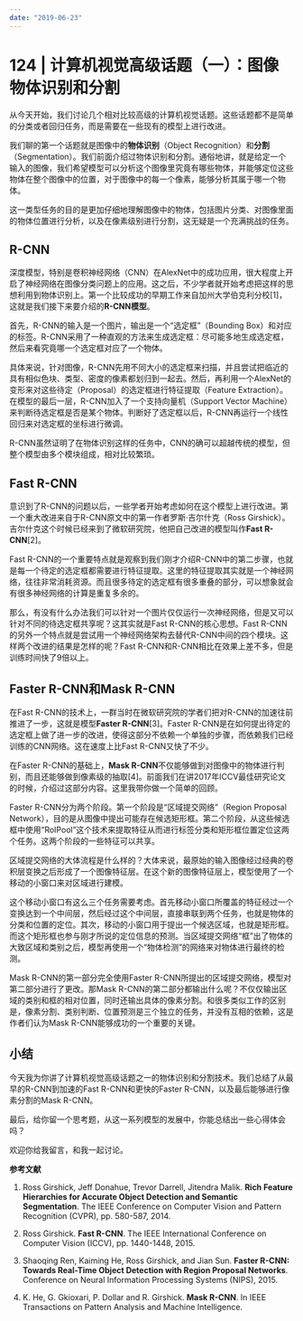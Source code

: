 ```yaml
---
date: "2019-06-23"
---  
```

      
# 124 | 计算机视觉高级话题（一）：图像物体识别和分割
从今天开始，我们讨论几个相对比较高级的计算机视觉话题。这些话题都不是简单的分类或者回归任务，而是需要在一些现有的模型上进行改进。

我们聊的第一个话题就是图像中的**物体识别**（Object Recognition）和**分割**（Segmentation）。我们前面介绍过物体识别和分割。通俗地讲，就是给定一个输入的图像，我们希望模型可以分析这个图像里究竟有哪些物体，并能够定位这些物体在整个图像中的位置，对于图像中的每一个像素，能够分析其属于哪一个物体。

这一类型任务的目的是更加仔细地理解图像中的物体，包括图片分类、对图像里面的物体位置进行分析，以及在像素级别进行分割，这无疑是一个充满挑战的任务。

## R-CNN

深度模型，特别是卷积神经网络（CNN）在AlexNet中的成功应用，很大程度上开启了神经网络在图像分类问题上的应用。这之后，不少学者就开始考虑把这样的思想利用到物体识别上。第一个比较成功的早期工作来自加州大学伯克利分校\[1\]，这就是我们接下来要介绍的**R-CNN模型**。

首先，R-CNN的输入是一个图片，输出是一个“选定框”（Bounding Box）和对应的标签。R-CNN采用了一种直观的方法来生成选定框：尽可能多地生成选定框，然后来看究竟哪一个选定框对应了一个物体。

<!-- [[[read_end]]] -->

具体来说，针对图像，R-CNN先用不同大小的选定框来扫描，并且尝试把临近的具有相似色块、类型、密度的像素都划归到一起去。然后，再利用一个AlexNet的变形来对这些待定（Proposal）的选定框进行特征提取（Feature Extraction）。在模型的最后一层，R-CNN加入了一个支持向量机（Support Vector Machine）来判断待选定框是否是某个物体。判断好了选定框以后，R-CNN再运行一个线性回归来对选定框的坐标进行微调。

R-CNN虽然证明了在物体识别这样的任务中，CNN的确可以超越传统的模型，但整个模型由多个模块组成，相对比较繁琐。

## Fast R-CNN

意识到了R-CNN的问题以后，一些学者开始考虑如何在这个模型上进行改进。第一个重大改进来自于R-CNN原文中的第一作者罗斯·吉尔什克（Ross Girshick）。吉尔什克这个时候已经来到了微软研究院，他把自己改进的模型叫作**Fast R-CNN**\[2\]。

Fast R-CNN的一个重要特点就是观察到我们刚才介绍R-CNN中的第二步骤，也就是每一个待定的选定框都需要进行特征提取。这里的特征提取其实就是一个神经网络，往往非常消耗资源。而且很多待定的选定框有很多重叠的部分，可以想象就会有很多神经网络的计算是重复多余的。

那么，有没有什么办法我们可以针对一个图片仅仅运行一次神经网络，但是又可以针对不同的待选定框共享呢？这其实就是Fast R-CNN的核心思想。Fast R-CNN的另外一个特点就是尝试用一个神经网络架构去替代R-CNN中间的四个模块。这样两个改进的结果是怎样的呢？Fast R-CNN和R-CNN相比在效果上差不多，但是训练时间快了9倍以上。

## Faster R-CNN和Mask R-CNN

在Fast R-CNN的技术上，一群当时在微软研究院的学者们把对R-CNN的加速往前推进了一步，这就是模型**Faster R-CNN**\[3\]。Faster R-CNN是在如何提出待定的选定框上做了进一步的改进，使得这部分不依赖一个单独的步骤，而依赖我们已经训练的CNN网络。这在速度上比Fast R-CNN又快了不少。

在Faster R-CNN的基础上，**Mask R-CNN**不仅能够做到对图像中的物体进行判别，而且还能够做到像素级的抽取\[4\]。前面我们在讲2017年ICCV最佳研究论文的时候，介绍过这部分内容。这里我带你做一个简单的回顾。

Faster R-CNN分为两个阶段。第一个阶段是“区域提交网络”（Region Proposal Network），目的是从图像中提出可能存在候选矩形框。第二个阶段，从这些候选框中使用“RoIPool”这个技术来提取特征从而进行标签分类和矩形框位置定位这两个任务。这两个阶段的一些特征可以共享。

区域提交网络的大体流程是什么样的？大体来说，最原始的输入图像经过经典的卷积层变换之后形成了一个图像特征层。在这个新的图像特征层上，模型使用了一个移动的小窗口来对区域进行建模。

这个移动小窗口有这么三个任务需要考虑。首先移动小窗口所覆盖的特征经过一个变换达到一个中间层，然后经过这个中间层，直接串联到两个任务，也就是物体的分类和位置的定位。其次，移动的小窗口用于提出一个候选区域，也就是矩形框。而这个矩形框也参与刚才所说的定位信息的预测。当区域提交网络“框”出了物体的大致区域和类别之后，模型再使用一个“物体检测”的网络来对物体进行最终的检测。

Mask R-CNN的第一部分完全使用Faster R-CNN所提出的区域提交网络，模型对第二部分进行了更改。那Mask R-CNN的第二部分都输出什么呢？不仅仅输出区域的类别和框的相对位置，同时还输出具体的像素分割。和很多类似工作的区别是，像素分割、类别判断、位置预测是三个独立的任务，并没有互相的依赖，这是作者们认为Mask R-CNN能够成功的一个重要的关键。

## 小结

今天我为你讲了计算机视觉高级话题之一的物体识别和分割技术。我们总结了从最早的R-CNN到加速的Fast R-CNN和更快的Faster R-CNN，以及最后能够进行像素分割的Mask R-CNN。

最后，给你留一个思考题，从这一系列模型的发展中，你能总结出一些心得体会吗？

欢迎你给我留言，和我一起讨论。

**参考文献**

1.  Ross Girshick, Jeff Donahue, Trevor Darrell, Jitendra Malik. **Rich Feature Hierarchies for Accurate Object Detection and Semantic Segmentation**. The IEEE Conference on Computer Vision and Pattern Recognition \(CVPR\), pp. 580-587, 2014.

2.  Ross Girshick. **Fast R-CNN**. The IEEE International Conference on Computer Vision \(ICCV\), pp. 1440-1448, 2015.

3.  Shaoqing Ren, Kaiming He, Ross Girshick, and Jian Sun. **Faster R-CNN: Towards Real-Time Object Detection with Region Proposal Networks**. Conference on Neural Information Processing Systems \(NIPS\), 2015.

4.  K. He, G. Gkioxari, P. Dollar and R. Girshick. **Mask R-CNN**. In IEEE Transactions on Pattern Analysis and Machine Intelligence.